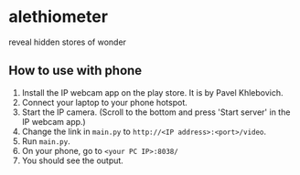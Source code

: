 # alethiometer
reveal hidden stores of wonder


## How to use with phone
1. Install the IP webcam app on the play store. It is by Pavel Khlebovich.
2. Connect your laptop to your phone hotspot.
2. Start the IP camera. (Scroll to the bottom and press 'Start server' in the IP webcam app.)
3. Change the link in `main.py` to `http://<IP address>:<port>/video`.
4. Run `main.py`.
5. On your phone,  go to `<your PC IP>:8038/`
6. You should see the output.
